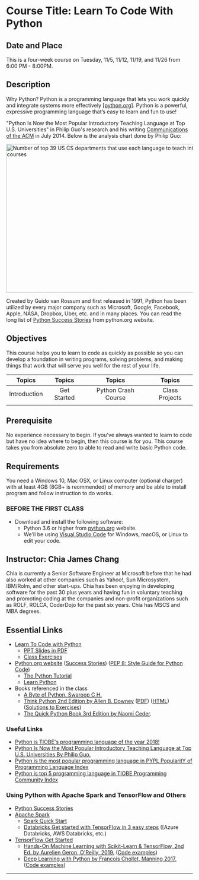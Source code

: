 # Course Title: Learn To Code With Python

## Date and Place
This is a four-week course on Tuesday, 11/5, 11/12, 11/19, and 11/26 from 6:00 PM - 8:00PM.

## Description
Why Python? Python is a programming language that lets you work quickly and integrate systems more effectively [[python.org](https://www.python.org/)]. Python is a powerful, expressive programming language that’s easy to learn and fun to use! 

"Python Is Now the Most Popular Introductory Teaching Language at Top U.S. Universities" in Philip Guo's research and his writing [Communications of the ACM](https://cacm.acm.org/blogs/blog-cacm/176450-python-is-now-the-most-popular-introductory-teaching-language-at-top-u-s-universities/fulltext) in July 2014. Below is the analysis chart done by Philip Guo:

<img src="https://cacm.acm.org/system/assets/0001/6722/Top39-700.4.png" alt="Number of top 39 US CS departments that use each language to teach introductory courses" height="400" width="600"/>

Created by Guido van Rossum and first released in 1991, Python has been utilized by every major company such as Microsoft, Google, Facebook, Apple, NASA, Dropbox, Uber, etc. and in many places. You can read the long list of [Python Success Stories](https://www.python.org/about/success/) from python.org website.

## Objectives
This course helps you to learn to code as quickly as possible so you can develop a foundation in writing programs, solving problems, and making things that work that will serve you well for the rest of your life.

| Topics | Topics | Topics | Topics |
|:------:|:------:|:------:|:------:|
| Introduction | Get Started | Python Crash Course | Class Projects |
|||||

## Prerequisite
No experience necessary to begin. If you've always wanted to learn to code but have no idea where to begin, then this course is for you. This course takes you from absolute zero to able to read and write basic Python code.

## Requirements
You need a Windows 10, Mac OSX, or Linux computer (optional charger) with at least 4GB (8GB+ is reommended) of memory and be able to install program and follow instruction to do works.

### BEFORE THE FIRST CLASS
* Download and install the following software:
    * Python 3.6 or higher from [python.org](https://www.python.org/) website.
    * We'll be using [Visual Studio Code](https://code.visualstudio.com/) for Windows, macOS, or Linux to edit your code.

## Instructor: Chia James Chang
Chia is currently a Senior Software Engineer at Microsoft before that he had also worked at other companies such as Yahoo!, Sun Microsystem, IBM/Rolm, and other start-ups. Chia has been enjoying in developing software for the past 30 plus years and having fun in voluntary teaching and promoting coding at the companies and non-profit organizations such as ROLF, ROLCA, CoderDojo for the past six years. Chia has MSCS and MBA degrees.

## Essential Links
* [Learn To Code with Python](https://github.com/chiachang100/LearnToCodeWithPython)
    * [PPT Slides in PDF](docs/LearnToCodeWithPython.pdf)
    * [Class Exercises](code/exercises)
* [Python.org website](https://www.python.org/)
    ([Success Stories](https://www.python.org/about/success/))
    ([PEP 8: Style Guide for Python Code](https://www.python.org/dev/peps/pep-0008/))
    * [The Python Tutorial](https://docs.python.org/3/tutorial/index.html)
    * [Learn Python](http://learnpython.org/)
* Books referenced in the class
    * [A Byte of Python, Swaroop C H.](https://python.swaroopch.com/)
    * [Think Python 2nd Edition by Allen B. Downey](https://greenteapress.com/wp/think-python-2e/)
        ([PDF](http://greenteapress.com/thinkpython2/thinkpython2.pdf))
        ([HTML](http://greenteapress.com/thinkpython2/html/index.html))
        ([Solutions to Exercises](https://github.com/AllenDowney/ThinkPython2/tree/master/code))
    * [The Quick Python Book 3rd Edition by Naomi Ceder](https://www.amazon.com/gp/product/1617294039/ref=dbs_a_def_rwt_bibl_vppi_i0).

### Useful Links
* [Python is TIOBE's programming language of the year 2018!](https://www.tiobe.com/tiobe-index/)
* [Python Is Now the Most Popular Introductory Teaching Language at Top U.S. Universities By Philip Guo.](https://cacm.acm.org/blogs/blog-cacm/176450-python-is-now-the-most-popular-introductory-teaching-language-at-top-u-s-universities/fulltext)
* [Python is the most popular programming language in PYPL PopularitY of Programming Language Index](http://pypl.github.io/PYPL.html)
* [Python is top 5 programming language in TIOBE Programming Community Index](https://www.tiobe.com/tiobe-index/)

### Using Python with Apache Spark and TensorFlow and Others
* [Python Success Stories](https://www.python.org/success-stories/)
* [Apache Spark](http://spark.apache.org/)
    * [Spark Quick Start](http://spark.apache.org/docs/latest/quick-start.html)
    * [Databricks Get started with TensorFlow in 3 easy steps](https://databricks.com/tensorflow/getting-started-with-tensorflow-and-databricks) ([Azure Databricks, AWS Databricks, etc.)
* [TensorFlow Get Started](https://www.tensorflow.org/tutorials/)
    * [Hands-On Machine Learning with Scikit-Learn & TensorFlow, 2nd Ed. by Aurelien Geron, O'Reilly, 2019.](https://www.amazon.com/Hands-Machine-Learning-Scikit-Learn-TensorFlow/dp/1492032646/ref=sr_1_4?ie=UTF8&qid=1546027817&sr=8-4&keywords=Hands-On+Machine+Learning+with+Scikit-Learn+%26+TensorFlow) ([Code examples](https://github.com/ageron/handson-ml.git))
    * [Deep Learning with Python by Francois Chollet, Manning 2017.](https://www.amazon.com/Deep-Learning-Python-Francois-Chollet/dp/1617294438/ref=sr_1_cc_1?s=aps&ie=UTF8&qid=1544150024&sr=1-1-catcorr&keywords=deep+learning+with+python) ([Code examples](https://github.com/fchollet/deep-learning-with-python-notebooks))
 
---
